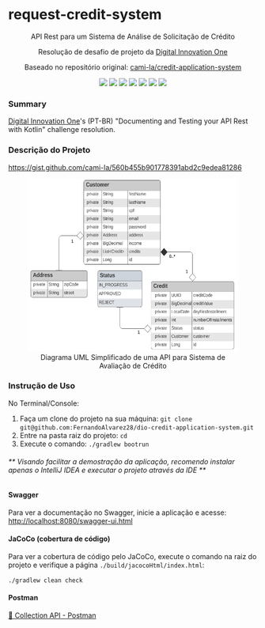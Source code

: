 <h1>request-credit-system</h1>
<p align="center">API Rest para um Sistema de Análise de Solicitação de Crédito</p>
<p align="center">Resolução de desafio de projeto da <a href="https://web.dio.me">Digital Innovation One</a></p>
<p align="center">Baseado no repositório original: <a href="https://github.com/cami-la/credit-application-system">cami-la/credit-application-system</a></p>
<p align="center">
     <a alt="Java">
        <img src="https://img.shields.io/badge/Java-v17-blue.svg" />
    </a>
    <a alt="Kotlin">
        <img src="https://img.shields.io/badge/Kotlin-v1.7.22-purple.svg" />
    </a>
    <a alt="Spring Boot">
        <img src="https://img.shields.io/badge/Spring%20Boot-v3.0.3-brightgreen.svg" />
    </a>
    <a alt="Gradle">
        <img src="https://img.shields.io/badge/Gradle-v7.6-lightgreen.svg" />
    </a>
    <a alt="H2 ">
        <img src="https://img.shields.io/badge/H2-v2.1.214-darkblue.svg" />
    </a>
    <a alt="Flyway">
        <img src="https://img.shields.io/badge/Flyway-v9.5.1-red.svg">
    </a>
    <a alt="JaCoCo">
        <img src="https://img.shields.io/badge/JaCoCo-v	0.8.11-green.svg">
    </a>
</p>

<h3>Summary</h3>
<p><a href="https://web.dio.me">Digital Innovation One</a>'s (PT-BR) "Documenting and Testing your API Rest with Kotlin" challenge resolution.</p>

<h3>Descrição do Projeto</h3>
<p><a href="https://gist.github.com/cami-la/560b455b901778391abd2c9edea81286">https://gist.github.com/cami-la/560b455b901778391abd2c9edea81286</a></p>
<figure>
<p align="center">
  <img src="./docs/diagrama-uml.png" height="350" width="450" alt="API para Sistema de Avaliação de Créditos"/><br>
  Diagrama UML Simplificado de uma API para Sistema de Avaliação de Crédito
</p>
</figure>

<h3>Instrução de Uso</h3>
<p>No Terminal/Console:</p>
<ol>
	<li>Faça um clone do projeto na sua máquina: <code>git clone git@github.com:FernandoAlvarez28/dio-credit-application-system.git</code></li>
	<li>Entre na pasta raiz do projeto: <code>cd </code></li> 
	<li>Execute o comando: <code>./gradlew bootrun</code></li>
</ol>
<h6>** Visando facilitar a demostração da aplicação, recomendo instalar apenas o IntelliJ IDEA e executar o projeto através da IDE **</h6>

<h4>Swagger</h4>
<p>Para ver a documentação no Swagger, inicie a aplicação e acesse: <a href="http://localhost:8080/swagger-ui.html">http://localhost:8080/swagger-ui.html</a></p>

<h4>JaCoCo (cobertura de código)</h4>
<p>Para ver a cobertura de código pelo JaCoCo, execute o comando na raiz do projeto e verifique a página <code>./build/jacocoHtml/index.html</code>:</p>

```shell
./gradlew clean check
```

<h4>Postman</h4>

<a href="https://drive.google.com/file/d/1wxwioDHS1sKFPq4G7b24tVZb-XMnoj-l/view?usp=share_link"> 🚀 Collection API - Postman</a><br>
